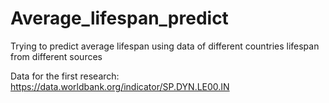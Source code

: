 # Average_lifespan_predict
Trying to predict average lifespan using data of different countries lifespan from different sources

Data for the first research: https://data.worldbank.org/indicator/SP.DYN.LE00.IN
